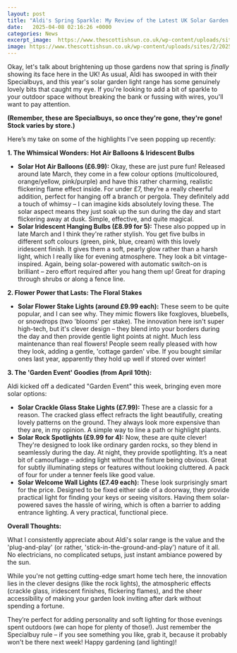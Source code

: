 ```yaml
---
layout: post
title: "Aldi's Spring Sparkle: My Review of the Latest UK Solar Garden Lights (2025)"
date:   2025-04-08 02:16:26 +0000
categories: News
excerpt_image:  https://www.thescottishsun.co.uk/wp-content/uploads/sites/2/2025/04/FB-extreme-couponing-and-bargains-aldi-fairy-light.png
image: https://www.thescottishsun.co.uk/wp-content/uploads/sites/2/2025/04/FB-extreme-couponing-and-bargains-aldi-fairy-light.png
---
```


Okay, let's talk about brightening up those gardens now that spring is *finally* showing its face here in the UK! As usual, Aldi has swooped in with their Specialbuys, and this year's solar garden light range has some genuinely lovely bits that caught my eye. If you're looking to add a bit of sparkle to your outdoor space without breaking the bank or fussing with wires, you'll want to pay attention.

**(Remember, these are Specialbuys, so once they're gone, they're gone! Stock varies by store.)**

Here’s my take on some of the highlights I've seen popping up recently:

**1. The Whimsical Wonders: Hot Air Balloons & Iridescent Bulbs**

* **Solar Hot Air Balloons (£6.99):** Okay, these are just pure fun! Released around late March, they come in a few colour options (multicoloured, orange/yellow, pink/purple) and have this rather charming, realistic flickering flame effect inside. For under £7, they’re a really cheerful addition, perfect for hanging off a branch or pergola. They definitely add a touch of whimsy – I can imagine kids absolutely loving these. The solar aspect means they just soak up the sun during the day and start flickering away at dusk. Simple, effective, and quite magical.
* **Solar Iridescent Hanging Bulbs (£8.99 for 5):** These also popped up in late March and I think they're rather stylish. You get five bulbs in different soft colours (green, pink, blue, cream) with this lovely iridescent finish. It gives them a soft, pearly glow rather than a harsh light, which I really like for evening atmosphere. They look a bit vintage-inspired. Again, being solar-powered with automatic switch-on is brilliant – zero effort required after you hang them up! Great for draping through shrubs or along a fence line.

**2. Flower Power that Lasts: The Floral Stakes**

* **Solar Flower Stake Lights (around £9.99 each):** These seem to be quite popular, and I can see why. They mimic flowers like foxgloves, bluebells, or snowdrops (two 'blooms' per stake). The innovation here isn't super high-tech, but it's clever design – they blend into your borders during the day and then provide gentle light points at night. Much less maintenance than real flowers! People seem really pleased with how they look, adding a gentle, 'cottage garden' vibe. If you bought similar ones last year, apparently they hold up well if stored over winter!

**3. The 'Garden Event' Goodies (from April 10th):**

Aldi kicked off a dedicated "Garden Event" this week, bringing even more solar options:

* **Solar Crackle Glass Stake Lights (£7.99):** These are a classic for a reason. The cracked glass effect refracts the light beautifully, creating lovely patterns on the ground. They always look more expensive than they are, in my opinion. A simple way to line a path or highlight plants.
* **Solar Rock Spotlights (£9.99 for 4):** Now, these are quite clever! They're designed to look like ordinary garden rocks, so they blend in seamlessly during the day. At night, they provide spotlighting. It’s a neat bit of camouflage – adding light without the fixture being obvious. Great for subtly illuminating steps or features without looking cluttered. A pack of four for under a tenner feels like good value.
* **Solar Welcome Wall Lights (£7.49 each):** These look surprisingly smart for the price. Designed to be fixed either side of a doorway, they provide practical light for finding your keys or seeing visitors. Having them solar-powered saves the hassle of wiring, which is often a barrier to adding entrance lighting. A very practical, functional piece.

**Overall Thoughts:**

What I consistently appreciate about Aldi's solar range is the value and the 'plug-and-play' (or rather, 'stick-in-the-ground-and-play') nature of it all. No electricians, no complicated setups, just instant ambiance powered by the sun.

While you're not getting cutting-edge smart home tech here, the innovation lies in the clever designs (like the rock lights), the atmospheric effects (crackle glass, iridescent finishes, flickering flames), and the sheer accessibility of making your garden look inviting after dark without spending a fortune.

They’re perfect for adding personality and soft lighting for those evenings spent outdoors (we can hope for plenty of those!). Just remember the Specialbuy rule – if you see something you like, grab it, because it probably won't be there next week! Happy gardening (and lighting)!
